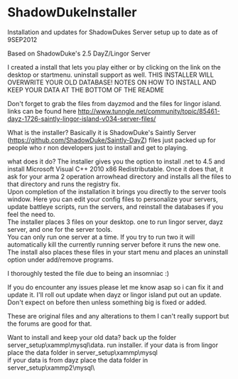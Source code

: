 ShadowDukeInstaller
===================

Installation and updates for ShadowDukes Server setup up to date as of 9SEP2012

Based on ShadowDuke's 2.5 DayZ/Lingor Server

I created a install that lets you play either or by clicking on the link on the desktop or startmenu. 
uninstall support as well. THIS INSTALLER WILL OVERWRITE YOUR OLD DATABASE!  NOTES ON HOW TO INSTALL AND KEEP YOUR DATA 
AT THE BOTTOM OF THE README

Don't forget to grab the files from dayzmod and the files for lingor island. links can be found here
http://www.tunngle.net/community/topic/85461-dayz-1726-saintly-lingor-island-v034-server-files/

What is the installer?
Basically it is ShadowDuke's Saintly Server (https://github.com/ShadowDuke/Saintly-DayZ) files just packed up for people
who r non developers just to install and get to playing.

what does it do?
The installer gives you the option to install .net to 4.5 and install Microsoft Visual C++ 2010  x86 Redistributable.
Once it does that, it ask for your arma 2 operation arrowhead directory and installs all the files to that directory 
and runs the registry fix.  
Upon completion of the installation it brings you directly to the server tools window.
Here you can edit your config files to personalize your servers, update battleye scripts, run the servers, and reinstall
the databases if you feel the need to.  
The installer places 3 files on your desktop.  one to run lingor server, dayz server, and one for the server tools.  
You can only run one server at a time.  If you try to run two it will automatically kill the currently running server 
before it runs the new one.  
The install also places these files in your start menu and places an uninstall option under add/remove programs.  
 
 I thoroughly tested the file due to being an insomniac :)
 
 If you do encounter any issues please let me know asap so i can fix it and update it.  I'll roll out update when dayz or
 lingor island put out an update.  Don't expect on before then unless something big is fixed or added.
 
 These are original files and any alterations to them I can't really support but the forums are good for that.  
 
 Want to install and keep your old data?  back up the folder server_setup\xammp\mysql\data.
 run installer.
 if your data is from lingor place the data folder in server_setup\xammp\mysql\
 if your data is from dayz place the data folder in server_setup\xammp2\mysql\